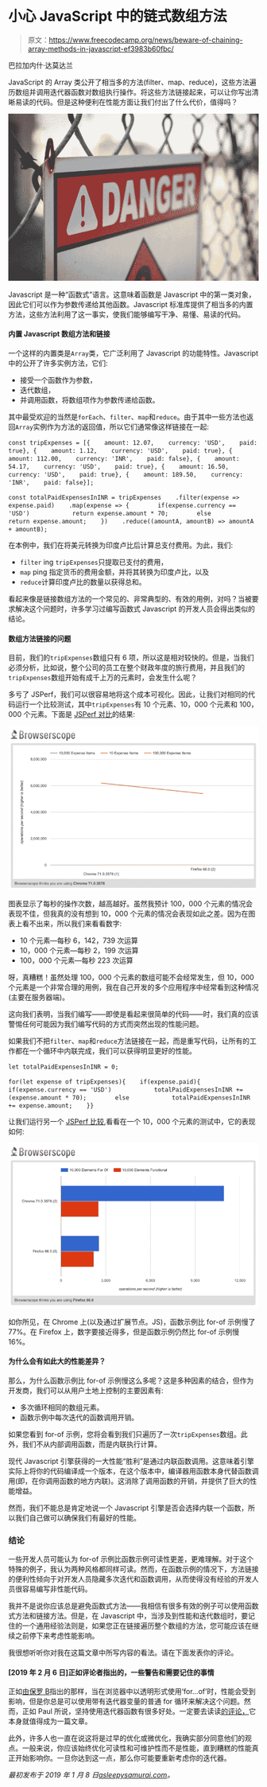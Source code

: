 # 小心 JavaScript 中的链式数组方法

> 原文：<https://www.freecodecamp.org/news/beware-of-chaining-array-methods-in-javascript-ef3983b60fbc/>

巴拉加内什·达莫达兰

JavaScript 的 Array 类公开了相当多的方法(filter、map、reduce)，这些方法遍历数组并调用迭代器函数对数组执行操作。将这些方法链接起来，可以让你写出清晰易读的代码。但是这种便利在性能方面让我们付出了什么代价，值得吗？

![4iKtwVSXgNmeSNOpUi2enoqqLfGHOsV8ezhB](img/0adf4bf10379d5db606243e994e91bc6.png)

Javascript 是一种“函数式”语言。这意味着函数是 Javascript 中的第一类对象，因此它们可以作为参数传递给其他函数。Javascript 标准库提供了相当多的内置方法，这些方法利用了这一事实，使我们能够编写干净、易懂、易读的代码。

#### 内置 Javascript 数组方法和链接

一个这样的内置类是`Array`类，它广泛利用了 Javascript 的功能特性。Javascript 中的公开了许多实例方法，它们:

*   接受一个函数作为参数，
*   迭代数组，
*   并调用函数，将数组项作为参数传递给函数。

其中最受欢迎的当然是`forEach`、`filter`、`map`和`reduce`。由于其中一些方法也返回`Array`实例作为方法的返回值，所以它们通常像这样链接在一起:

```
const tripExpenses = [{    amount: 12.07,    currency: 'USD',    paid: true}, {    amount: 1.12,    currency: 'USD',    paid: true}, {    amount: 112.00,    currency: 'INR',    paid: false}, {    amount: 54.17,    currency: 'USD',    paid: true}, {    amount: 16.50,    currency: 'USD',    paid: true}, {    amount: 189.50,    currency: 'INR',    paid: false}];
```

```
const totalPaidExpensesInINR = tripExpenses    .filter(expense => expense.paid)    .map(expense => {        if(expense.currency == 'USD')            return expense.amount * 70;        else            return expense.amount;    })    .reduce((amountA, amountB) => amountA + amountB);
```

在本例中，我们在将美元转换为印度卢比后计算总支付费用。为此，我们:

*   `filter` ing `tripExpenses`只提取已支付的费用，
*   `map` ping 指定货币的费用金额，并将其转换为印度卢比，以及
*   `reduce`计算印度卢比的数量以获得总和。

看起来像是链接数组方法的一个常见的、非常典型的、有效的用例，对吗？当被要求解决这个问题时，许多学习过编写函数式 Javascript 的开发人员会得出类似的结论。

#### 数组方法链接的问题

目前，我们的`tripExpenses`数组只有 6 项，所以这是相对较快的。但是，当我们必须分析，比如说，整个公司的员工在整个财政年度的旅行费用，并且我们的`tripExpenses`数组开始有成千上万的元素时，会发生什么呢？

多亏了 JSPerf，我们可以很容易地将这个成本可视化。因此，让我们对相同的代码运行一个比较测试，其中`tripExpenses`有 10 个元素、10，000 个元素和 100，000 个元素。下面是 [JSPerf 对比](https://jsperf.com/array-operations-builtin-vs-foreach/1)的结果:

![oMRqEBBgNA9IHRWGLEzakbXFEMcL2Gfb2gyv](img/1823468777d20885817127b254f309d3.png)

图表显示了每秒的操作次数，越高越好。虽然我预计 100，000 个元素的情况会表现不佳，但我真的没有想到 10，000 个元素的情况会表现如此之差。因为在图表上看不出来，所以我们来看看数字:

*   10 个元素—每秒 6，142，739 次运算
*   10，000 个元素—每秒 2，199 次运算
*   100，000 个元素—每秒 223 次运算

呀，真糟糕！虽然处理 100，000 个元素的数组可能不会经常发生，但 10，000 个元素是一个非常合理的用例，我在自己开发的多个应用程序中经常看到这种情况(主要在服务器端)。

这向我们表明，当我们编写——即使是看起来很简单的代码——时，我们真的应该警惕任何可能因为我们编写代码的方式而突然出现的性能问题。

如果我们不把`filter`、`map`和`reduce`方法链接在一起，而是重写代码，让所有的工作都在一个循环中内联完成，我们可以获得明显更好的性能。

```
let totalPaidExpensesInINR = 0;
```

```
for(let expense of tripExpenses){    if(expense.paid){        if(expense.currency == 'USD')            totalPaidExpensesInINR += (expense.amount * 70);        else            totalPaidExpensesInINR += expense.amount;    }}
```

让我们运行另一个 [JSPerf 比较](https://jsperf.com/functional-vs-for-of-array-methods/1),看看在一个 10，000 个元素的测试中，它的表现如何:

![qMXDUV7I2B1K8LguRGP6BwmcPSeG59PeuxaL](img/f1bba86f890625584bd4520a9681c7e7.png)

如你所见，在 Chrome 上(以及通过扩展节点。JS)，函数示例比 for-of 示例慢了 77%。在 Firefox 上，数字要接近得多，但是函数示例仍然比 for-of 示例慢 16%。

#### 为什么会有如此大的性能差异？

那么，为什么函数示例比 for-of 示例慢这么多呢？这是多种因素的结合，但作为开发商，我们可以从用户土地上控制的主要因素有:

*   多次循环相同的数组元素。
*   函数示例中每次迭代的函数调用开销。

如果您看到 for-of 示例，您将会看到我们只遍历了一次`tripExpenses`数组。此外，我们不从内部调用函数，而是内联执行计算。

现代 Javascript 引擎获得的一大性能“胜利”是通过内联函数调用。这意味着引擎实际上将你的代码编译成一个版本，在这个版本中，编译器用函数本身代替函数调用(即，在你调用函数的地方内联)。这消除了调用函数的开销，并提供了巨大的性能增益。

然而，我们不能总是肯定地说一个 Javascript 引擎是否会选择内联一个函数，所以我们自己做可以确保我们有最好的性能。

### 结论

一些开发人员可能认为 for-of 示例比函数示例可读性更差，更难理解。对于这个特殊的例子，我认为两种风格都同样可读。然而，在函数示例的情况下，方法链接的便利性倾向于对开发人员隐藏多次迭代和函数调用，从而使得没有经验的开发人员很容易编写非性能代码。

我并不是说你应该总是避免函数式方法——我相信有很多有效的例子可以使用函数式方法和链接方法。但是，在 Javascript 中，当涉及到性能和迭代数组时，要记住的一个通用经验法则是，如果您正在链接遍历整个数组的方法，您可能应该在继续之前停下来考虑性能影响。

我很想听听你对我在这篇文章中所写内容的看法。请在下面发表你的评论。

#### [2019 年 2 月 6 日]正如评论者指出的，一些警告和需要记住的事情

正如[由](https://medium.com/@paul.beynon/thanks-for-taking-the-time-to-write-the-article-i-enjoyed-it-db916026647)[保罗 B](https://www.freecodecamp.org/news/beware-of-chaining-array-methods-in-javascript-ef3983b60fbc/undefined)指出的那样，当在浏览器中以透明形式使用‘for…of’时，性能会受到影响，但是你总是可以使用带有迭代器变量的普通 for 循环来解决这个问题。然而，正如 Paul 所说，坚持使用迭代器函数有很多好处。一定要去读读[的评论，](https://medium.com/@paul.beynon/thanks-for-taking-the-time-to-write-the-article-i-enjoyed-it-db916026647)它本身就值得成为一篇文章。

此外，许多人也一直在说这将是过早的优化或微优化，我确实部分同意他们的观点。一般来说，你应该始终优化可读性和可维护性而不是性能，直到糟糕的性能真正开始影响你。一旦你达到这一点，那么你可能要重新考虑你的迭代器。

*最初发布于 2019 年 1 月 8 日[asleepysamurai.com](https://asleepysamurai.com/articles/beware-chaining-array-methods-javascript?ref=medium)。*